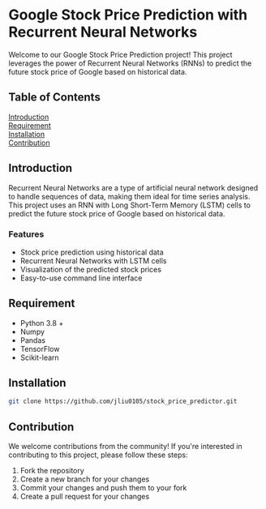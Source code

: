 # Google Stock Price Prediction with Recurrent Neural Networks 
Welcome to our Google Stock Price Prediction project! This project leverages the power of Recurrent Neural Networks (RNNs) to predict the future stock price of Google based on historical data.
## Table of Contents
[Introduction](#introduction) <br>
[Requirement](#requirement)<br>
[Installation](#requirement)<br>
[Contribution](#contribution)<br>


## Introduction 
Recurrent Neural Networks are a type of artificial neural network designed to handle sequences of data, making them ideal for time series analysis. This project uses an RNN with Long Short-Term Memory (LSTM) cells to predict the future stock price of Google based on historical data.

### Features 
* Stock price prediction using historical data
* Recurrent Neural Networks with LSTM cells
* Visualization of the predicted stock prices
* Easy-to-use command line interface

## Requirement
* Python 3.8 +
* Numpy
* Pandas
* TensorFlow
* Scikit-learn

## Installation
```bash
git clone https://github.com/jliu0105/stock_price_predictor.git
```

## Contribution
We welcome contributions from the community! If you're interested in contributing to this project, please follow these steps:

1. Fork the repository
2. Create a new branch for your changes
3. Commit your changes and push them to your fork
4. Create a pull request for your changes